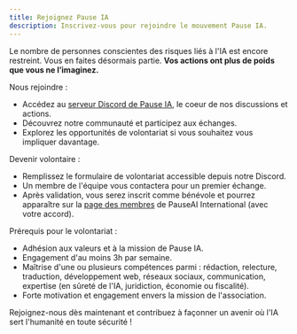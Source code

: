 ```yaml
---
title: Rejoignez Pause IA
description: Inscrivez-vous pour rejoindre le mouvement Pause IA.
---
```


Le nombre de personnes conscientes des risques liés à l'IA est encore restreint. Vous en faites désormais partie. **Vos actions ont plus de poids que vous ne l’imaginez.**

Nous rejoindre :
- Accédez au [serveur Discord de Pause IA](https://discord.gg/vyXGd7AeGc), le coeur de nos discussions et actions.
- Découvrez notre communauté et participez aux échanges.
- Explorez les opportunités de volontariat si vous souhaitez vous impliquer davantage.

Devenir volontaire :
- Remplissez le formulaire de volontariat accessible depuis notre Discord.
- Un membre de l'équipe vous contactera pour un premier échange.
- Après validation, vous serez inscrit comme bénévole et pourrez apparaître sur la [page des membres](https://pauseai.info/people) de PauseAI International (avec votre accord).

Prérequis pour le volontariat :
- Adhésion aux valeurs et à la mission de Pause IA.
- Engagement d'au moins 3h par semaine.
- Maîtrise d'une ou plusieurs compétences parmi : rédaction, relecture, traduction, développement web, réseaux sociaux, communication, expertise (en sûreté de l'IA, juridiction, économie ou fiscalité).
- Forte motivation et engagement envers la mission de l'association.

Rejoignez-nous dès maintenant et contribuez à façonner un avenir où l'IA sert l'humanité en toute sécurité !
